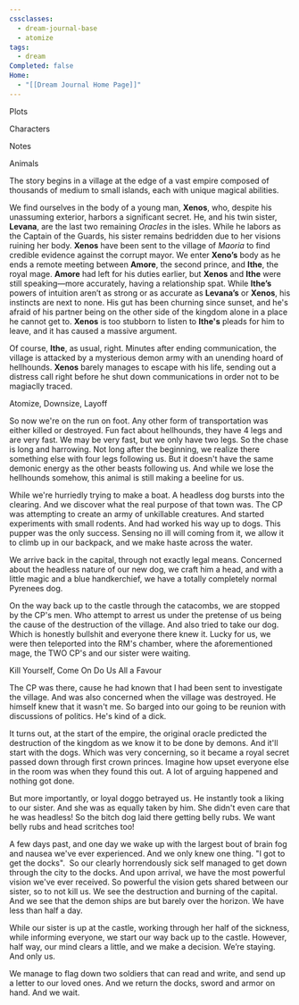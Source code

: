 ```yaml
---
cssclasses:
  - dream-journal-base
  - atomize
tags:
  - dream
Completed: false
Home:
  - "[[Dream Journal Home Page]]"
---
```

<div class="block-language-tabs">
		<div data-x-data="{ tab: 0 }">
			<div class="html-tabs">
				<div class="html-tab html-tab-active" data-x-bind:class="{ 'html-tab-active': tab == 0 }" data-x-on:click="tab = 0"> <p>Plots</p> </div>
				<div class="html-tab html-tab-not-first" data-x-bind:class="{ 'html-tab-active': tab == 1 }" data-x-on:click="tab = 1"> <p>Characters</p> </div>
				<div class="html-tab html-tab-not-first" data-x-bind:class="{ 'html-tab-active': tab == 2 }" data-x-on:click="tab = 2"> <p>Notes</p> </div>
			</div>
			<div class="html-tab-content">
				<div data-x-show="tab == 0" style="">
					<div class="wrapper grid">
						<div class="grid left">
							<div class="box">
								<div class="callout-title"> <div class="callout-title-inner"> Animals </div> </div>
								<p>The story begins in a village at the edge of a vast empire composed of thousands of medium to small islands, each with unique magical abilities. </p>
								<p> We find ourselves in the body of a young man, <b>Xenos</b>, who, despite his unassuming exterior, harbors a significant secret. He, and his twin sister, <b>Levana</b>, are the last two remaining <i>Oracles</i> in the isles. While he labors as the Captain of the Guards, his sister remains bedridden due to her visions ruining her body.
<b>Xenos</b> have been sent to the village of <i>Maoria</i> to find credible evidence against the corrupt mayor. We enter <b>Xeno’s</b> body as he ends a remote meeting between <b>Amore</b>, the second prince, and <b>Ithe</b>, the royal mage. <b>Amore</b> had left for his duties earlier, but <b>Xenos</b> and <b>Ithe</b> were still speaking—more accurately, having a relationship spat. 
While <b>Ithe’s</b> powers of intuition aren’t as strong or as accurate as <b>Levana’s</b> or <b>Xenos</b>, his instincts are next to none. His gut has been churning since sunset, and he's afraid of his partner being on the other side of the kingdom alone in a place he cannot get to. <b>Xenos</b> is too stubborn to listen to <b>Ithe's</b> pleads for him to leave, and it has caused a massive argument.

Of course, <b>Ithe</b>, as usual, right. Minutes after ending communication, the village is attacked by a mysterious demon army with an unending hoard of hellhounds. <b>Xenos</b> barely manages to escape with his life, sending out a distress call right before he shut down communications in order not to be magiaclly traced.</p>
							</div>
						</div>
						<div class="grid right">
							<div class="box">
								<div class="callout-title"> <div class="callout-title-inner"> Atomize, Downsize, Layoff </div> </div>
								<p>So now we're on the run on foot. Any other form of transportation was either killed or destroyed. Fun fact about hellhounds, they have 4 legs and are very fast. We may be very fast, but we only have two legs. So the chase is long and harrowing. Not long after the beginning, we realize there something else with four legs following us. But it doesn't have the same demonic energy as the other beasts following us. And while we lose the hellhounds somehow, this animal is still making a beeline for us.</p>
								<p>While we're hurriedly trying to make a boat. A headless dog bursts into the clearing. And we discover what the real purpose of that town was. The CP was attempting to create an army of unkillable creatures. And started experiments with small rodents. And had worked his way up to dogs. This pupper was the only success. Sensing no ill will coming from it, we allow it to climb up in our backpack, and we make haste across the water.</p>
								<p>We arrive back in the capital, through not exactly legal means. Concerned about the headless nature of our new dog, we craft him a head, and with a little magic and a blue handkerchief, we have a totally completely normal Pyrenees dog.</p>
								<p>On the way back up to the castle through the catacombs, we are stopped by the CP's men. Who attempt to arrest us under the pretense of us being the cause of the destruction of the village. And also tried to take our dog. Which is honestly bullshit and everyone there knew it. Lucky for us, we were then teleported into the RM's chamber, where the aforementioned mage, the TWO CP's and our sister were waiting.</p>
							</div>
							<div class="box">
								<div class="callout-title"> <div class="callout-title-inner">  Kill Yourself, Come On Do Us All a Favour  </div> </div>
								<p> The CP was there, cause he had known that I had been sent to investigate the village. And was also concerned when the village was destroyed. He himself knew that it wasn't me. So barged into our going to be reunion with discussions of politics. He's kind of a dick. </p>
								<p> It turns out, at the start of the empire, the original oracle predicted the destruction of the kingdom as we know it to be done by demons. And it'll start with the dogs. Which was very concerning, so it became a royal secret passed down through first crown princes. Imagine how upset everyone else in the room was when they found this out. A lot of arguing happened and nothing got done. </p>
								<p> But more importantly, or loyal doggo betrayed us. He instantly took a liking to our sister. And she was as equally taken by him. She didn't even care that he was headless! So the bitch dog laid there getting belly rubs. We want belly rubs and head scritches too!   </p>
								<p> A few days past, and one day we wake up with the largest bout of brain fog and nausea we've ever experienced. And we only knew one thing. "I got to get the docks".  So our clearly horrendously sick self managed to get down through the city to the docks. And upon arrival, we have the most powerful vision we've ever received. So powerful the vision gets shared between our sister, so to not kill us. We see the destruction and burning of the capital. And we see that the demon ships are but barely over the horizon. We have less than half a day. </p>
								<p> While our sister is up at the castle, working through her half of the sickness, while informing everyone, we start our way back up to the castle. However, half way, our mind clears a little, and we make a decision. We’re staying. And only us.   </p>
								<p> We manage to flag down two soldiers that can read and write, and send up a letter to our loved ones. And we return the docks, sword and armor on hand. And we wait. </p>
							</div>
						</div>
					</div>
				</div>
			</div>
			<div data-x-show="tab == 1" style="display: none;">
				<div class="wrapper grid">
					<div class="grid left">
						<div class="box char-note">
							<div class="callout-title"> <div class="callout-title-inner">xenos (he/him) </div> </div>
							<img alt="placeholder.png" src="https://raw.githubusercontent.com/lunaria79/Jackalupes-Corner/main/01%20Dream%20Journal/Dreams/07%20Atomize/Images/placeholder-1.png">
							 <p>....</p>
							 <p>OK - (Oracle Knight) We never really saw ourselves, up to whatever you want.  </p>
						</div>
						<div class="box char-note">
							<div class="callout-title"> <div class="callout-title-inner">character note </div> </div>
							<img alt="placeholder.png" src="https://raw.githubusercontent.com/lunaria79/Jackalupes-Corner/main/01%20Dream%20Journal/Dreams/07%20Atomize/Images/placeholder-1.png">
							 <p>....</p>
							<p>SCP - (Second Crown Prince) Kind of looks like my Laurence Sim </p>
						</div>
						<div class="box char-note">
							<div class="callout-title"> <div class="callout-title-inner">character note </div> </div>
							<img alt="placeholder.png" src="https://raw.githubusercontent.com/lunaria79/Jackalupes-Corner/main/01%20Dream%20Journal/Dreams/07%20Atomize/Images/placeholder-1.png">
							 <p>....</p>
							<p>CP - (Crown Prince) An older version of SCP with black hair and frown lines.</p>
						</div>
					</div>
					<div class="grid right">
						<div class="box char-note">
							<div class="callout-title"> <div class="callout-title-inner">ithe (he/they) </div> </div>
							<img alt="starborn.png" src="https://raw.githubusercontent.com/lunaria79/Jackalupes-Corner/main/01%20Dream%20Journal/Dreams/07%20Atomize/Images/starborn-1.png">
							 <p><b>Ithe</b> is a <i>Starborn</i> that crash landed as a baby onto <I>Mire</I> after his matron star rejected him. He was taken in and raised by the previous <i>Royal Mage</i>, his <i>Starborn</i> status hidden from all.</p>
							 <p><i>Ithe</i> grew up alongside the rest of our motley crew, constantly being dragged into schemes "against" his will. Due to his solemn nature and smooth talking abilities, he navigated the boys ways out of many lashings.</p>
							 <p>As adults, he and the <b>Levana</b> are the most serious about their jobs, and it is a constant source of conflict with <b>Xenos</b>, due to him still wanting to goof off on the job.</p>
						</div>
						<div class="box char-note">
							<div class="callout-title"> <div class="callout-title-inner">Levana (she/her) </div> </div>
							<img alt="placeholder.png" src="https://raw.githubusercontent.com/lunaria79/Jackalupes-Corner/main/01%20Dream%20Journal/Dreams/07%20Atomize/Images/placeholder.png">
							 <p>Due to her visions impacting her more physically than her brother, <b>Levana</b> has always been a very sickly person. Due to this, the former king had her confined to her bed chambers where she could be well enough to be of use. Instead of just sitting around, when she was healthy she threw herself into research. <b>Xenos</b> and <b>Second Prince</b> would often sneak out of the castle to find books and trinkets of her request.</p>
							 <p>OS - (Oracle Saint) Zelda but with longer blonde hair and slightly softer features (we don't have to be identical, but we are twins)</p>
						</div>
					</div>
				</div>
			</div>
			<div data-x-show="tab == 2" style="display: none;">
				<div class="wrapper grid">
					<div class="grid left">
						<div class="box def-note">
							<div class="callout-title"> <div class="callout-title-inner"> note </div> </div>
							<p>Hello everyone, you might have noticed that I'm not in the castle. Today, as I'm sure you've heard from REDACTED that we've both received the prophecy of the destruction of the kingdom. But more importantly, I guess I should explain how I got down here. I woke up with the most devastating headache I've ever had. Now that I think about it, it was probably a migraine. I digress. All I knew was that I had to get down to the docks. Now I might have scared some of our citizens with the sluggish way I was walking. But it's a bit too late now. We have more pressing matters at hand. Which I'll get to in a minute.</p>
							<p>When I arrived at the docks, as soon as I set foot on wood planks it's made of, my mind was flung forward. And an influx of information greeted my third eye. The demons are just across the horizon. And their army has grown. Those killed by them are taking up as thralls. There are more hellhounds than ever before. This is not a battle that can be won. I strongly recommend we evacuate everyone, citizens and soldiers alike.</p>
							<p>This may come as a surprise to you, but I've decided to stay. My mind is clearing as these two excellent young fellows are writing. And it's my duty to protect this kingdom to my dying breath. Ergo, I'm staying and you can't convince me otherwise. So I am to write down my last words to you.</p>
							<p><b>REDACTED</b>: You have been one of my closest friends since childhood. And since then, I knew that you would make a much better king than that bitch of a brother. Growing up alongside of you was one of the happiest experiences in my life. From beating you in horse races, to beating to you in hunting competitions to beating you in finding love first, I have loved one upping you in every aspect in life. I jest. You're the closest thing to an older brother I have ever had. And for that I love and adore you. Please do not miss me when I'm gone. I'm going to haunt your ass, so we can continue pilfering the kitchens for the rest of our lives.</p>
							<p><b>REDACTED</b>: My beloved baby sister. I'm sorry for all of the pain I have caused you over the years. Physically and mentally. It seems to the very end I was unable to cure you of that damn curse. And for that, I will apologize for the rest of eternity. I know that I haven't said it enough growing up but I love you. Since the death of our parents, it's been you and me against the world, and I wouldn't have it any other way. Please forget anything mean I said during puberty, I didn't mean any of it. I was lashing out at the wrong person. It's something I'll never forgive myself for. As you continue on to be the last oracle living, I hope the rest of your prophecies be merry.</p>
							<p><b>REDACTED</b>: Hey love. I know you're probably mad at me. And you should be. Making this decision without your input. But I feel like it was important to do. I'm sorry that our last few conversations have been arguments due to my own pig headed behavior.  I'm sorry that I'm throwing a massive wrench in our plans for the future. You didn't ask for such an idiot of a boyfriend did you. I love you too the moons and back, and then some. May I forever last in your memory, as I speak your name as my final breath.</p>
						</div>
					</div>
					<div class="grid right">
						<div class="box def-note">
							<div class="callout-title"> <div class="callout-title-inner"> note </div> </div>
							<p>Imagine you're the RM. And the last conversation you had with your partner was telling him he needs to leave a dangerous situation and he ignored you. And you ended the communications on a sour note. And you're trying to go about your duties, keeping your mind off of worrying about him. Cause, you’re the great Royal Mage! You can't show sign of distress.  </p>
							<p>Now, as your looking down upon the tea gathering in the gardens from the tower. You see the SCP come hastily in, with a grim look on his face, and making a beeline for the OS. And they have quick conversation, and they both start heading towards your tower. So you check comms, and see the "HOLY FUCK SHIT EVERYTHING'S GOING WRONG" message. As well as the "connection lost" message. How would that make you feel?</p>
							<ol>
								<li>Vindictive that you were right all along.
								<li>Panicking. Cause where the fuck is your partner.
								<li>Angry. Where the fuck is my partner. I'm going to burn down a small unnecessary building.
								<li>Let's go the logic route. We're finding this fucker and I'm smacking the shit out of him.
							</ol>
						</div>
					</div>
				</div>
			</div>
		</div>
	</div>